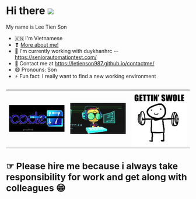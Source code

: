 # Hi there <img src="https://media.giphy.com/media/hvRJCLFzcasrR4ia7z/giphy.gif" width="25px"> 

My name is Lee Tien Son

- 🇻🇳 I'm Vietnamese
- ❣ <a href="https://www.notion.so/Lee-Tien-Son-84a165483b864862a8fea60ee87bb624"> More about me! </a>
- 🔭 I'm currently working with duykhanhrc -- https://seniorautomationtest.com/
- 💬 Contact me at https://letienson987.github.io/contactme/
- 😄 Pronouns: Son
- ⚡ Fun fact: I really want to find a new working environment




### <table >
<tr>
  <td width="400px">
    <img  alt="gif" align="right" src="gif/giphy.gif"/>
  </td>  
  <td width="400px">
    <img  alt="gif" align="left" src="gif/giphyxas.gif"/>
  </td>
  <td width="400px">
    <img  alt="gif" align="center" src="gif/gym.gif"/>
  </td>
</tr>
<table>
 



## ☞ Please hire me because i always take responsibility for work and get along with colleagues 😁






